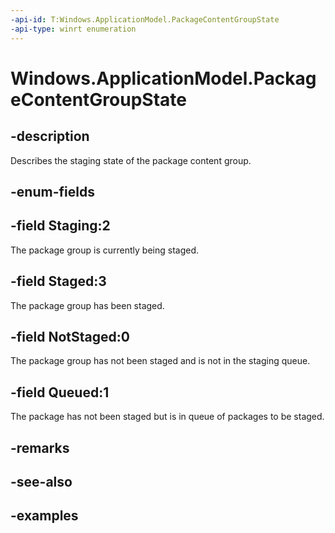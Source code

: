 ```yaml
---
-api-id: T:Windows.ApplicationModel.PackageContentGroupState
-api-type: winrt enumeration
---
```


<!-- Enumeration syntax.
public enum PackageContentGroupState : int {
	Queued = 1
	NotStaged = 0
	Staged = 3
	Staging = 2
}
-->

# Windows.ApplicationModel.PackageContentGroupState

## -description
Describes the staging state of the package content group.

## -enum-fields

## -field Staging:2
The package group is currently being staged.

## -field Staged:3
The package group has been staged.

## -field NotStaged:0
The package group has not been staged and is not in the staging queue.

## -field Queued:1
The package has not been staged but is in queue of packages to be staged.

## -remarks

## -see-also

## -examples

